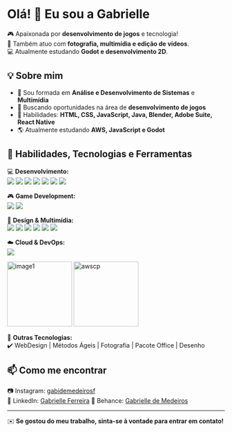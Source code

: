 # Olá! 👋 Eu sou a Gabrielle  

🎮 Apaixonada por **desenvolvimento de jogos** e tecnologia!  
📸 Também atuo com **fotografia, multimídia e edição de vídeos**.  
💻 Atualmente estudando **Godot e desenvolvimento 2D**.  

## 💡 Sobre mim  
- 📍 Sou formada em **Análise e Desenvolvimento de Sistemas** e **Multimídia**  
- 🚀 Buscando oportunidades na área de **desenvolvimento de jogos**  
- 🎨 Habilidades: **HTML, CSS, JavaScript, Java, Blender, Adobe Suite, React Native**  
- 🌎 Atualmente estudando **AWS, JavaScript e Godot**  

## 🚀 Habilidades, Tecnologias e Ferramentas  

💻 **Desenvolvimento:**  
<img src="https://img.shields.io/badge/Java-ED8B00?style=for-the-badge&logo=java&logoColor=white" /> <img src="https://img.shields.io/badge/Spring%20Boot-6DB33F?style=for-the-badge&logo=spring-boot&logoColor=white" /> <img src="https://img.shields.io/badge/MySQL-4479A1?style=for-the-badge&logo=mysql&logoColor=white" /> <img src="https://img.shields.io/badge/HTML-E34F26?style=for-the-badge&logo=html5&logoColor=white" /> <img src="https://img.shields.io/badge/CSS-1572B6?style=for-the-badge&logo=css3&logoColor=white" /> <img src="https://img.shields.io/badge/JavaScript-F7DF1E?style=for-the-badge&logo=javascript&logoColor=black" /> <img src="https://img.shields.io/badge/React%20Native-61DAFB?style=for-the-badge&logo=react&logoColor=black" />

🎮 **Game Development:**  
<img src="https://img.shields.io/badge/Godot-478CBF?style=for-the-badge&logo=godot-engine&logoColor=white" /> <img src="https://img.shields.io/badge/Blender-F5792A?style=for-the-badge&logo=blender&logoColor=white" />

🎨 **Design & Multimídia:**  
<img src="https://img.shields.io/badge/Photoshop-31A8FF?style=for-the-badge&logo=adobe-photoshop&logoColor=white" /> <img src="https://img.shields.io/badge/Illustrator-FF9A00?style=for-the-badge&logo=adobe-illustrator&logoColor=white" /> <img src="https://img.shields.io/badge/Lightroom-31A8FF?style=for-the-badge&logo=adobe-lightroom&logoColor=white" /> <img src="https://img.shields.io/badge/Premiere_Pro-9999FF?style=for-the-badge&logo=adobe-premiere-pro&logoColor=white" /> <img src="https://img.shields.io/badge/Adobe%20XD-FF61F6?style=for-the-badge&logo=adobe-xd&logoColor=white" /> <img src="https://img.shields.io/badge/Figma-F24E1E?style=for-the-badge&logo=figma&logoColor=white" />

☁️ **Cloud & DevOps:**  
<img src="https://img.shields.io/badge/Formação%20para%20Arquiteto%20de%20Soluções%20AWS-FF9900?style=for-the-badge&logo=amazon-aws&logoColor=white" />  
<p align="left">
    <img src="https://github.com/user-attachments/assets/e5a0cd1b-aa86-4e1e-aa79-65f787c02798" alt="image1" width="150">
    <img src="https://github.com/user-attachments/assets/f97221e7-6bcd-4b9f-ae30-f4fcf43a44ee" alt="awscp" width="150">
</p>




📂 **Outras Tecnologias:**  
✔️ WebDesign | Métodos Ágeis | Fotografia | Pacote Office | Desenho  


## 📫 Como me encontrar  
📷 Instagram: [gabidemedeirosf](https://www.instagram.com/gabidemedeirosf/)  
👔 LinkedIn: [Gabrielle Ferreira](https://www.linkedin.com/in/gabrielledemedeiros/)
🎨 Behance: [Gabrielle de Medeiros](https://www.behance.net/gabriellemedeiros)


---
✉️ **Se gostou do meu trabalho, sinta-se à vontade para entrar em contato!**



